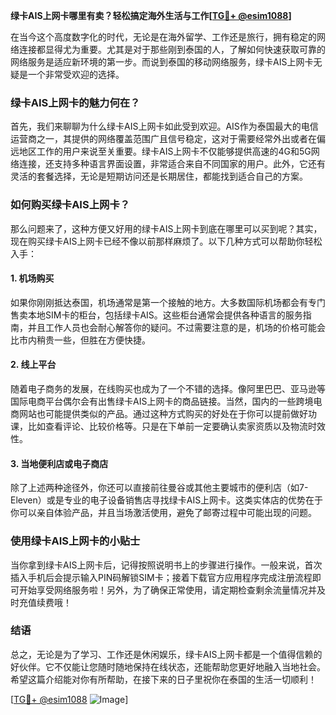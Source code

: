 **绿卡AIS上网卡哪里有卖？轻松搞定海外生活与工作[[TG💪+ @esim1088](https://t.me/s/esim1088)]**

在当今这个高度数字化的时代，无论是在海外留学、工作还是旅行，拥有稳定的网络连接都显得尤为重要。尤其是对于那些刚到泰国的人，了解如何快速获取可靠的网络服务是适应新环境的第一步。而说到泰国的移动网络服务，绿卡AIS上网卡无疑是一个非常受欢迎的选择。

### 绿卡AIS上网卡的魅力何在？

首先，我们来聊聊为什么绿卡AIS上网卡如此受到欢迎。AIS作为泰国最大的电信运营商之一，其提供的网络覆盖范围广且信号稳定，这对于需要经常外出或者在偏远地区工作的用户来说至关重要。绿卡AIS上网卡不仅能够提供高速的4G和5G网络连接，还支持多种语言界面设置，非常适合来自不同国家的用户。此外，它还有灵活的套餐选择，无论是短期访问还是长期居住，都能找到适合自己的方案。

### 如何购买绿卡AIS上网卡？

那么问题来了，这种方便又好用的绿卡AIS上网卡到底在哪里可以买到呢？其实，现在购买绿卡AIS上网卡已经不像以前那样麻烦了。以下几种方式可以帮助你轻松入手：

#### 1. **机场购买**
如果你刚刚抵达泰国，机场通常是第一个接触的地方。大多数国际机场都会有专门售卖本地SIM卡的柜台，包括绿卡AIS。这些柜台通常会提供各种语言的服务指南，并且工作人员也会耐心解答你的疑问。不过需要注意的是，机场的价格可能会比市内稍贵一些，但胜在方便快捷。

#### 2. **线上平台**
随着电子商务的发展，在线购买也成为了一个不错的选择。像阿里巴巴、亚马逊等国际电商平台偶尔会有出售绿卡AIS上网卡的商品链接。当然，国内的一些跨境电商网站也可能提供类似的产品。通过这种方式购买的好处在于你可以提前做好功课，比如查看评论、比较价格等。只是在下单前一定要确认卖家资质以及物流时效性。

#### 3. **当地便利店或电子商店**
除了上述两种途径外，你还可以直接前往曼谷或其他主要城市的便利店（如7-Eleven）或是专业的电子设备销售店寻找绿卡AIS上网卡。这类实体店的优势在于你可以亲自体验产品，并且当场激活使用，避免了邮寄过程中可能出现的问题。

### 使用绿卡AIS上网卡的小贴士

当你拿到绿卡AIS上网卡后，记得按照说明书上的步骤进行操作。一般来说，首次插入手机后会提示输入PIN码解锁SIM卡；接着下载官方应用程序完成注册流程即可开始享受网络服务啦！另外，为了确保正常使用，请定期检查剩余流量情况并及时充值续费哦！

### 结语

总之，无论是为了学习、工作还是休闲娱乐，绿卡AIS上网卡都是一个值得信赖的好伙伴。它不仅能让您随时随地保持在线状态，还能帮助您更好地融入当地社会。希望这篇介绍能对你有所帮助，在接下来的日子里祝你在泰国的生活一切顺利！

[[TG💪+ @esim1088](https://t.me/s/esim1088) ![Image](https://i.postimg.cc/4NQfJmqS/Snipaste-2025-05-13-00-14-12.png)]